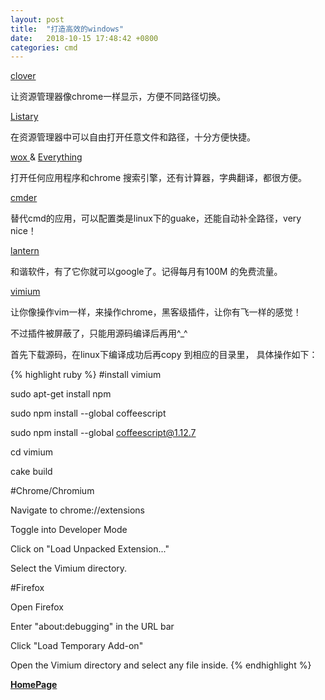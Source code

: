 ```yaml
---
layout: post
title:  "打造高效的windows"
date:   2018-10-15 17:48:42 +0800
categories: cmd
---
```

[ clover ](http://cn.ejie.me/)

让资源管理器像chrome一样显示，方便不同路径切换。

[ Listary ](https://www.listary.com/)

在资源管理器中可以自由打开任意文件和路径，十分方便快捷。

[ wox ](http://www.wox.one/) & [ Everything ](http://www.voidtools.com/)

打开任何应用程序和chrome 搜索引擎，还有计算器，字典翻译，都很方便。

[ cmder ](http://cmder.net/)

替代cmd的应用，可以配置类是linux下的guake，还能自动补全路径，very nice！

[ lantern ](https://github.com/getlantern/lantern)

和谐软件，有了它你就可以google了。记得每月有100M 的免费流量。

[ vimium ](https://github.com/philc/vimium)

让你像操作vim一样，来操作chrome，黑客级插件，让你有飞一样的感觉！

不过插件被屏蔽了，只能用源码编译后再用^_^

首先下载源码，在linux下编译成功后再copy 到相应的目录里， 具体操作如下：

{% highlight ruby %}
#install vimium

sudo apt-get install npm

sudo npm install --global coffeescript

sudo npm install --global coffeescript@1.12.7

cd vimium

cake build

#Chrome/Chromium

Navigate to chrome://extensions

Toggle into Developer Mode

Click on "Load Unpacked Extension..."

Select the Vimium directory.

#Firefox

Open Firefox

Enter "about:debugging" in the URL bar

Click "Load Temporary Add-on"

Open the Vimium directory and select any file inside.
{% endhighlight %}


[**HomePage**](https://robin163.github.io/)

